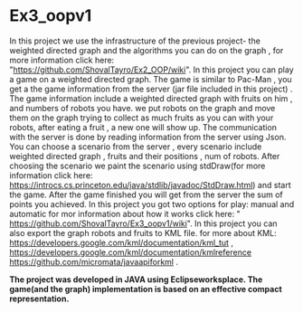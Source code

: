 # Ex3_oopv1
In this project we use the infrastructure of the previous project- the weighted directed graph and the algorithms you can do on the graph , for more information click here: "https://github.com/ShovalTayro/Ex2_OOP/wiki".
In this project you can play a game on a weighted directed graph.
The game is similar to Pac-Man , you get a the game information  from  the server (jar file included in this project) .
The game information include a weighted directed graph with fruits on him , and numbers of robots you have.
 we put robots on the graph and move them on the graph trying to collect as much fruits as you can with your robots, after eating a fruit , a new one will show up.
The communication with the server is done by reading information from the server using Json.
You can choose a scenario from the server , every scenario include weighted directed graph , fruits and their positions , num of robots.
After choosing the scenario we paint the scenario using stdDraw(for more information click here: https://introcs.cs.princeton.edu/java/stdlib/javadoc/StdDraw.html) and start the game. After the game finished you will get from the server the sum of points you achieved. 
In this project you got two options for play: manual and automatic for mor information about how it works click here: " https://github.com/ShovalTayro/Ex3_oopv1/wiki".
In this project you can also export the graph robots and fruits to KML file.
 for more about KML:  https://developers.google.com/kml/documentation/kml_tut , https://developers.google.com/kml/documentation/kmlreference
https://github.com/micromata/javaapiforkml .


**The project was developed in JAVA using Eclipseworksplace.
The game(and the graph) implementation is based on an effective compact representation.**


